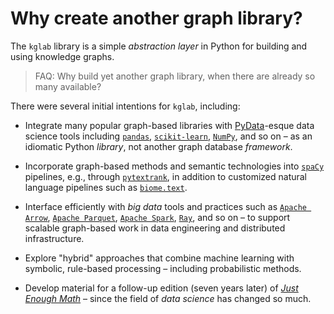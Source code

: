 # Why create another graph library?

The `kglab` library is a simple *abstraction layer* in Python for building and using knowledge graphs.

> FAQ: Why build yet another graph library, when there are already so many available?

There were several initial intentions for `kglab`, including:
  
  * Integrate many popular graph-based libraries with [PyData](https://pydata.org/)-esque data science tools including [`pandas`](https://pandas.pydata.org/), [`scikit-learn`](https://scikit-learn.org/stable/), [`NumPy`](https://numpy.org/), and so on – as an idiomatic Python *library*, not another graph database *framework*.

  * Incorporate graph-based methods and semantic technologies into [`spaCy`](https://spacy.io/) pipelines, e.g., through [`pytextrank`](https://github.com/DerwenAI/pytextrank/), in addition to customized natural language pipelines such as [`biome.text`](https://www.recogn.ai/biome-text/).
  
  * Interface efficiently with *big data* tools and practices such as [`Apache Arrow`](https://arrow.apache.org/), [`Apache Parquet`](https://parquet.apache.org/), [`Apache Spark`](http://spark.apache.org/), [`Ray`](https://ray.io/), and so on – to support scalable graph-based work in data engineering and distributed infrastructure.

  * Explore "hybrid" approaches that combine machine learning with symbolic, rule-based processing – including probabilistic methods.
    
  * Develop material for a follow-up edition (seven years later) of [*Just Enough Math*](https://derwen.ai/jem) – since the field of *data science* has changed so much.

